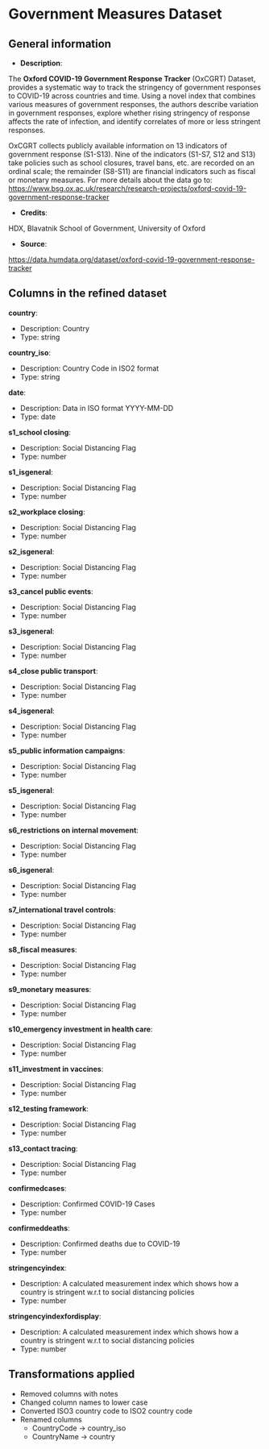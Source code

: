 # Government Measures Dataset

## General information

- **Description**:

The **Oxford COVID-19 Government Response Tracker** (OxCGRT) Dataset, provides a systematic way to
track the stringency of government responses to COVID-19 across countries and time. Using a novel index that combines
various measures of government responses, the authors describe variation in government responses, explore whether rising
 stringency of response affects the rate of infection, and identify correlates of more or less stringent responses.


OxCGRT collects publicly available information on 13 indicators of government response (S1-S13). Nine of the indicators
(S1-S7, S12 and S13) take policies such as school closures, travel bans, etc. are recorded on an ordinal scale;
the remainder (S8-S11) are financial indicators such as fiscal or monetary measures.
For more details about the data go to: https://www.bsg.ox.ac.uk/research/research-projects/oxford-covid-19-government-response-tracker

- **Credits**:

HDX, Blavatnik School of Government, University of Oxford
- **Source**:

https://data.humdata.org/dataset/oxford-covid-19-government-response-tracker

## Columns in the refined dataset


 **country**:
- Description: Country
- Type: string

 **country_iso**:
- Description: Country Code in ISO2 format
- Type: string

 **date**:
- Description: Data in ISO format YYYY-MM-DD
- Type: date

 **s1_school closing**:
- Description: Social Distancing Flag
- Type: number

 **s1_isgeneral**:
- Description: Social Distancing Flag
- Type: number

 **s2_workplace closing**:
- Description: Social Distancing Flag
- Type: number

 **s2_isgeneral**:
- Description: Social Distancing Flag
- Type: number

 **s3_cancel public events**:
- Description: Social Distancing Flag
- Type: number

 **s3_isgeneral**:
- Description: Social Distancing Flag
- Type: number

 **s4_close public transport**:
- Description: Social Distancing Flag
- Type: number

 **s4_isgeneral**:
- Description: Social Distancing Flag
- Type: number

 **s5_public information campaigns**:
- Description: Social Distancing Flag
- Type: number

 **s5_isgeneral**:
- Description: Social Distancing Flag
- Type: number

 **s6_restrictions on internal movement**:
- Description: Social Distancing Flag
- Type: number

 **s6_isgeneral**:
- Description: Social Distancing Flag
- Type: number

 **s7_international travel controls**:
- Description: Social Distancing Flag
- Type: number

 **s8_fiscal measures**:
- Description: Social Distancing Flag
- Type: number

 **s9_monetary measures**:
- Description: Social Distancing Flag
- Type: number

 **s10_emergency investment in health care**:
- Description: Social Distancing Flag
- Type: number

 **s11_investment in vaccines**:
- Description: Social Distancing Flag
- Type: number

 **s12_testing framework**:
- Description: Social Distancing Flag
- Type: number

 **s13_contact tracing**:
- Description: Social Distancing Flag
- Type: number

 **confirmedcases**:
- Description: Confirmed COVID-19 Cases
- Type: number

 **confirmeddeaths**:
- Description: Confirmed deaths due to COVID-19
- Type: number

 **stringencyindex**:
- Description: A calculated measurement index which shows how a country is stringent w.r.t to social distancing policies
- Type: number

 **stringencyindexfordisplay**:
- Description: A calculated measurement index which shows how a country is stringent w.r.t to social distancing policies
- Type: number

## Transformations applied

- Removed columns with notes
- Changed column names to lower case
- Converted ISO3 country code to ISO2 country code
- Renamed columns
    - CountryCode -> country_iso
    - CountryName -> country

